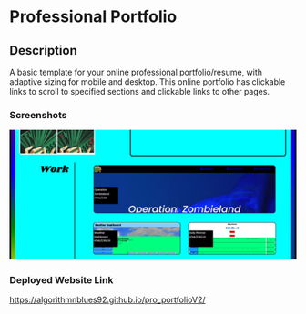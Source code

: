 # Professional Portfolio

## Description

A basic template for your online professional portfolio/resume, with adaptive sizing for mobile and desktop. This online portfolio has clickable links to scroll to specified sections and clickable links to other pages.

### Screenshots

![Desktop Version](assets/images/pro_portfolioV2_image.png)


### Deployed Website Link

https://algorithmnblues92.github.io/pro_portfolioV2/